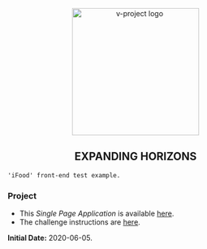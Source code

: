 <p align="center">
	<a href="https://github.com/vitorCamargo">
		<img src="https://gist.githubusercontent.com/vitorCamargo/4c9087110e1490a9bb6899e254d63ec6/raw/6a2bd295303d599a0ae870b1773189de5b7ee56e/%25F0%259F%25A7%25BF.png" alt="v-project logo" width="250" />
	</a>
</p>

<h2 align="center">EXPANDING HORIZONS</h2>

```
'iFood' front-end test example.
```

### Project

* This *Single Page Application* is available [here](https://vitorcamargo.github.io/v-spotifood/).
* The challenge instructions are [here](https://github.com/vitorCamargo/v-spotifood/BRIEFING.md).

**Initial Date:** 2020-06-05.

